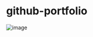 # github-portfolio
![image](https://github.com/KobyBy/github-portfolio/assets/112783034/aacc2386-d569-42a7-ac50-5b843eba6a01)
